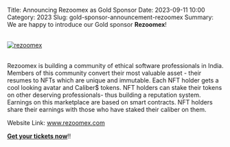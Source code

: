 Title: Announcing Rezoomex as Gold Sponsor
Date: 2023-09-11 10:00
Category: 2023
Slug: gold-sponsor-announcement-rezoomex
Summary: We are happy to introduce our Gold sponsor **Rezoomex**!

<!-- PELICAN_END_SUMMARY -->
<br>
<div class="text-center">
  <a href="www.rezoomex.com" target="_blank">
    <img src="{static}/images/sponsors/rezoomex.png" alt="rezoomex" class="img-fluid responsive-image">
  </a>
</div>
<br>

Rezoomex is building a community of ethical software professionals in India. Members of this community convert their most valuable asset - their resumes to NFTs which are unique and immutable. Each NFT holder gets a cool looking avatar and Caliber$ tokens. NFT holders can stake their tokens on other deserving professionals- thus building a reputation system. Earnings on this marketplace are based on smart contracts. NFT holders share their earnings with those who have staked their caliber on them.

Website Link: <a href="www.rezoomex.com" target="_blank">www.rezoomex.com</a>

**[Get your tickets now](https://konfhub.com/pyconindia2023#tickets)**!!
